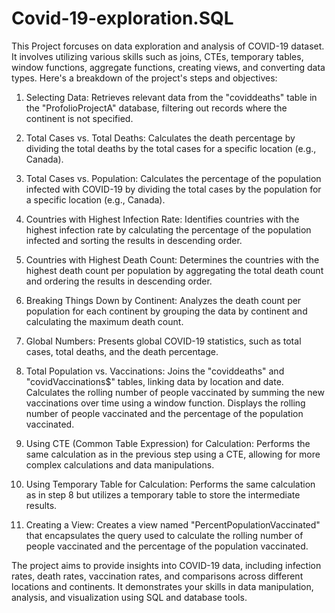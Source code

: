 # Covid-19-exploration.SQL

This Project forcuses on data exploration and analysis of COVID-19 dataset. It involves utilizing various skills such as joins, CTEs, temporary tables, window functions, aggregate functions, creating views, and converting data types. Here's a breakdown of the project's steps and objectives:

1) Selecting Data:
Retrieves relevant data from the "coviddeaths" table in the "ProfolioProjectA" database, filtering out records where the continent is not specified.

2) Total Cases vs. Total Deaths:
Calculates the death percentage by dividing the total deaths by the total cases for a specific location (e.g., Canada).

3) Total Cases vs. Population:
Calculates the percentage of the population infected with COVID-19 by dividing the total cases by the population for a specific location (e.g., Canada).

4) Countries with Highest Infection Rate:
Identifies countries with the highest infection rate by calculating the percentage of the population infected and sorting the results in descending order.

5) Countries with Highest Death Count:
Determines the countries with the highest death count per population by aggregating the total death count and ordering the results in descending order.

6) Breaking Things Down by Continent:
Analyzes the death count per population for each continent by grouping the data by continent and calculating the maximum death count.

7) Global Numbers:
Presents global COVID-19 statistics, such as total cases, total deaths, and the death percentage.

8) Total Population vs. Vaccinations:
Joins the "coviddeaths" and "covidVaccinations$" tables, linking data by location and date.
Calculates the rolling number of people vaccinated by summing the new vaccinations over time using a window function.
Displays the rolling number of people vaccinated and the percentage of the population vaccinated.

9) Using CTE (Common Table Expression) for Calculation:
Performs the same calculation as in the previous step using a CTE, allowing for more complex calculations and data manipulations.

10) Using Temporary Table for Calculation:
Performs the same calculation as in step 8 but utilizes a temporary table to store the intermediate results.

11) Creating a View:
Creates a view named "PercentPopulationVaccinated" that encapsulates the query used to calculate the rolling number of people vaccinated and the percentage of the population vaccinated.


The project aims to provide insights into COVID-19 data, including infection rates, death rates, vaccination rates, and comparisons across different locations and continents. It demonstrates your skills in data manipulation, analysis, and visualization using SQL and database tools.



